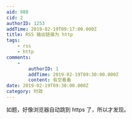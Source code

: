 ```yaml
---
aid: 988
cid: 2
authorID: 1253
addTime: 2019-02-19T09:17:00.000Z
title: RSS 输出链接为 http
tags:
    - rss
    - http
comments:
    -
        authorID: 1
        addTime: 2019-02-19T09:30:00.000Z
        content: 有空看看
date: 2019-02-19T09:30:00.000Z
category: 时政
---
```


如题，好像浏览器自动跳到 https 了，所以才发现。

